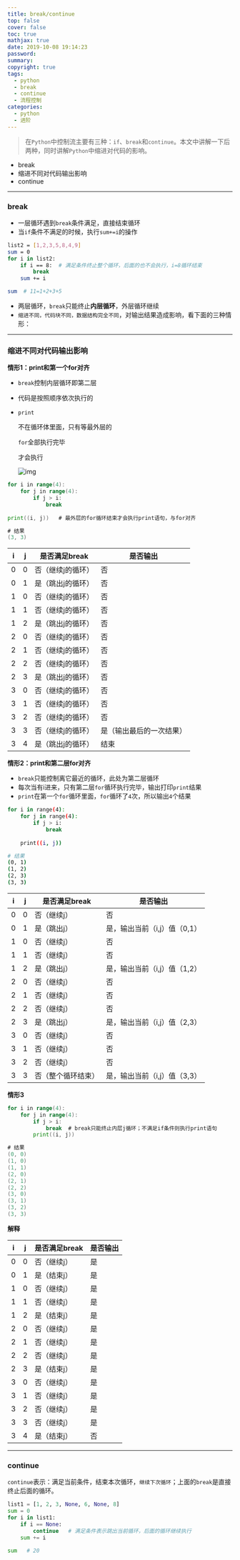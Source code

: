 ```yaml
---
title: break/continue
top: false
cover: false
toc: true
mathjax: true
date: 2019-10-08 19:14:23
password:
summary:
copyright: true
tags:
  - python
  - break
  - continue
  - 流程控制
categories:
  - python
  - 进阶
---
```


> 在`Python`中控制流主要有三种：`if`、`break`和`continue`。本文中讲解一下后两种，同时讲解`Python`中缩进对代码的影响。

- break
- 缩进不同对代码输出影响
- continue

<!--MORE-->

------

### break

- 一层循环遇到`break`条件满足，直接结束循环
- 当`if`条件不满足的时候，执行`sum+=i`的操作

```bash
list2 = [1,2,3,5,8,4,9]
sum = 0
for i in list2:
    if i == 8:  # 满足条件终止整个循环，后面的也不会执行，i=8循环结束
        break
    sum += i

sum  # 11=1+2+3+5
```

- 两层循环，`break`只能终止**内层循环**，外层循环继续
- `缩进不同，代码块不同，数据结构完全不同`，对输出结果造成影响，看下面的三种情形：

------

### 缩进不同对代码输出影响

**情形1：print和第一个for对齐**

- `break`控制内层循环即第二层

- 代码是按照顺序依次执行的

- ```
  print
  ```

  不在循环体里面，只有等最外层的

  `for`全部执行完毕

  才会执行

  

  ![img](https://s2.ax1x.com/2019/10/08/ufXVER.png)

```go
for i in range(4):
    for j in range(4):
        if j > i:
            break 
            
print((i, j))   # 最外层的for循环结束才会执行print语句，与for对齐

# 结果
(3, 3)
```

| i    | j    | 是否满足break     | 是否输出                 |
| ---- | ---- | ----------------- | ------------------------ |
| 0    | 0    | 否（继续j的循环） | 否                       |
| 0    | 1    | 是（跳出j的循环） | 否                       |
| 1    | 0    | 否（继续j的循环） | 否                       |
| 1    | 1    | 否（继续j的循环） | 否                       |
| 1    | 2    | 是（跳出j的循环） | 否                       |
| 2    | 0    | 否（继续j的循环） | 否                       |
| 2    | 1    | 否（继续j的循环） | 否                       |
| 2    | 2    | 否（继续j的循环） | 否                       |
| 2    | 3    | 是（跳出j的循环） | 否                       |
| 3    | 0    | 否（继续j的循环） | 否                       |
| 3    | 1    | 否（继续j的循环） | 否                       |
| 3    | 2    | 否（继续j的循环） | 否                       |
| 3    | 3    | 否（继续j的循环） | 是（输出最后的一次结果） |
| 3    | 4    | 是（跳出j的循环） | 结束                     |

**情形2：print和第二层for对齐**

- `break`只能控制离它最近的循环，此处为第二层循环
- 每次当有i进来，只有第二层`for`循环执行完毕，输出打印`print`结果
- `print`在第一个`for`循环里面，`for`循环了`4`次，所以输出`4`个结果

```bash
for i in range(4):
    for j in range(4):
        if j > i:
            break 
            
    print((i, j))

# 结果
(0, 1)
(1, 2)
(2, 3)
(3, 3)
```

| i    | j    | 是否满足break      | 是否输出                     |
| ---- | ---- | ------------------ | ---------------------------- |
| 0    | 0    | 否（继续j）        | 否                           |
| 0    | 1    | 是（跳出j）        | 是，输出当前（i,j）值（0,1） |
| 1    | 0    | 否（继续j）        | 否                           |
| 1    | 1    | 否（继续j）        | 否                           |
| 1    | 2    | 是（跳出j）        | 是，输出当前（i,j）值（1,2） |
| 2    | 0    | 否（继续j）        | 否                           |
| 2    | 1    | 否（继续j）        | 否                           |
| 2    | 2    | 否（继续j）        | 否                           |
| 2    | 3    | 是（跳出j）        | 是，输出当前（i,j）值（2,3） |
| 3    | 0    | 否（继续j）        | 否                           |
| 3    | 1    | 否（继续j）        | 否                           |
| 3    | 2    | 否（继续j）        | 否                           |
| 3    | 3    | 否（整个循环结束） | 是，输出当前（i,j）值（3,3） |

**情形3**

```go
for i in range(4):
    for j in range(4):
        if j > i:   
            break  # break只能终止内层j循环；不满足if条件则执行print语句
        print((i, j))

# 结果
(0, 0)
(1, 0)
(1, 1)
(2, 0)
(2, 1)
(2, 2)
(3, 0)
(3, 1)
(3, 2)
(3, 3)
```

**解释**

| i    | j    | 是否满足break | 是否输出 |
| ---- | ---- | ------------- | -------- |
| 0    | 0    | 否（继续j）   | 是       |
| 0    | 1    | 是（结束j）   | 是       |
| 1    | 0    | 否（继续j）   | 是       |
| 1    | 1    | 否（继续j）   | 是       |
| 1    | 2    | 是（结束j）   | 是       |
| 2    | 0    | 否（继续j）   | 是       |
| 2    | 1    | 否（继续j）   | 是       |
| 2    | 2    | 否（继续j）   | 是       |
| 2    | 3    | 是（结束j）   | 是       |
| 3    | 0    | 否（继续j）   | 是       |
| 3    | 1    | 否（继续j）   | 是       |
| 3    | 2    | 否（继续j）   | 是       |
| 3    | 3    | 否（继续j）   | 是       |
| 3    | 4    | 是（结束j）   | 否       |

------

### continue

`continue`表示：满足当前条件，结束本次循环，`继续下次循环`；上面的`break`是直接终止后面的循环。

```python
list1 = [1, 2, 3, None, 6, None, 8]
sum = 0
for i in list1:
    if i == None:
        continue   # 满足条件表示跳出当前循环，后面的循环继续执行
    sum += i

sum   # 20
```